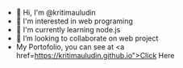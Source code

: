 - 👋 Hi, I'm @kritimauludin 
- 👀 I'm interested in web programing 
- 🌱 I'm currently learning node.js 
- 💞️ I’m looking to collaborate on web project
- My Portofolio, you can see at <a href=https://kritimauludin.github.io">Click Here</a>
<!---
kritimauludin/kritimauludin is a ✨ special ✨ repository because its `README.md` (this file) appears on your GitHub profile.
You can click the Preview link to take a look at your changes.
--->
